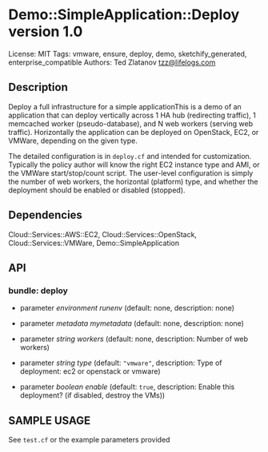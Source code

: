 # Demo::SimpleApplication::Deploy version 1.0

License: MIT
Tags: vmware, ensure, deploy, demo, sketchify_generated, enterprise_compatible
Authors: Ted Zlatanov <tzz@lifelogs.com>

## Description
Deploy a full infrastructure for a simple applicationThis is a demo of an application that can deploy vertically across 1 HA hub
(redirecting traffic), 1 memcached worker (pseudo-database), and N web workers
(serving web traffic).  Horizontally the application can be deployed on
OpenStack, EC2, or VMWare, depending on the given type.

The detailed configuration is in `deploy.cf` and intended for customization.
Typically the policy author will know the right EC2 instance type and AMI, or
the VMWare start/stop/count script.  The user-level configuration is simply the
number of web workers, the horizontal (platform) type, and whether the
deployment should be enabled or disabled (stopped).



## Dependencies
Cloud::Services::AWS::EC2, Cloud::Services::OpenStack, Cloud::Services::VMWare, Demo::SimpleApplication

## API
### bundle: deploy
* parameter _environment_ *runenv* (default: none, description: none)

* parameter _metadata_ *mymetadata* (default: none, description: none)

* parameter _string_ *workers* (default: none, description: Number of web workers)

* parameter _string_ *type* (default: `"vmware"`, description: Type of deployment: ec2 or openstack or vmware)

* parameter _boolean_ *enable* (default: `true`, description: Enable this deployment? (if disabled, destroy the VMs))


## SAMPLE USAGE
See `test.cf` or the example parameters provided

